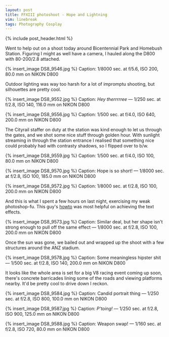 ```yaml
---
layout: post
title: FFXIII photoshoot - Hope and Lightning
vim: linebreak
tags: Photography Cosplay
---
```


{% include post_header.html %}

Went to help out on a shoot today around Bicentennial Park and Homebush Station. Figuring I might as well have a camera, I hauled along the D800 with 80-200/2.8 attached.

{% insert_image DS8_9546.jpg %}
Caption: 1/8000 sec. at f/5.6, ISO 200, 80.0 mm on NIKON D800

Outdoor lighting was way too harsh for a lot of impromptu shooting, but silhouettes are pretty cool.

{% insert_image DS8_9552.jpg %}
Caption: *Hey therrrrree* — 1/250 sec. at f/2.8, ISO 140, 116.0 mm on NIKON D800

{% insert_image DS8_9556.jpg %}
Caption: 1/500 sec. at f/4.0, ISO 640, 200.0 mm on NIKON D800

The Cityrail staffer on duty at the station was kind enough to let us through the gates, and we shot some nice stuff through golden hour. With sunlight streaming in through the station entrance I realised that something nice could probably had with contrasty shadows, so I flipped over to b/w.

{% insert_image DS8_9559.jpg %}
Caption: 1/500 sec. at f/4.0, ISO 100, 80.0 mm on NIKON D800

{% insert_image DS8_9570.jpg %}
Caption: Hope is so short! — 1/8000 sec. at f/2.8, ISO 100, 185.0 mm on NIKON D800

{% insert_image DS8_9572.jpg %}
Caption: 1/8000 sec. at f/2.8, ISO 100, 200.0 mm on NIKON D800

And this is what I spent a few hours on last night, exercising my weak photoshop-fu. This guy's [howto](http://www.nextgenupdate.com/forums/call-duty-modern-warfare-2-discussion/95400-mw2-font.html) was most helpful on achieving the text effects.

{% insert_image DS8_9573.jpg %}
Caption: Similar deal, but her shape isn't strong enough to pull off the same effect — 1/8000 sec. at f/2.8, ISO 100, 200.0 mm on NIKON D800

Once the sun was gone, we bailed out and wrapped up the shoot with a few structures around the ANZ stadium.

{% insert_image DS8_9578.jpg %}
Caption: Some meaningless hipster shit — 1/500 sec. at f/2.8, ISO 140, 200.0 mm on NIKON D800

It looks like the whole area is set for a big V8 racing event coming up soon, there's concrete barricades lining some of the roads and viewing platforms nearby. It'd be pretty cool to drive down I reckon.

{% insert_image DS8_9584.jpg %}
Caption: Candid portrait thing — 1/250 sec. at f/2.8, ISO 800, 100.0 mm on NIKON D800

{% insert_image DS8_9587.jpg %}
Caption: *P'toing!* — 1/250 sec. at f/2.8, ISO 900, 125.0 mm on NIKON D800

{% insert_image DS8_9588.jpg %}
Caption: Weapon swap! — 1/160 sec. at f/2.8, ISO 720, 80.0 mm on NIKON D800

